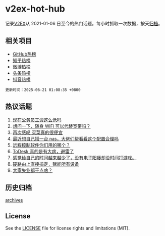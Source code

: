 # v2ex-hot-hub

 记录[V2EX](https://www.v2ex.com/)从 2021-01-06 日至今的热门话题。每小时抓取一次数据，按天[归档](archives)。
 
 ## 相关项目

- [GitHub热榜](https://github.com/snaildev/github-hot-hub)
- [知乎热榜](https://github.com/snaildev/zhihu-hot-hub)
- [微博热榜](https://github.com/snaildev/weibo-hot-hub)
- [头条热榜](https://github.com/snaildev/toutiao-hot-hub)
- [抖音热榜](https://github.com/snaildev/douyin-hot-hub)


 `更新时间：2025-06-21 01:08:35 +0800`

## 热议话题

1. [现在公务员工资这么低吗](https://www.v2ex.com/t/1139847)
1. [想问一下，随身 WiFi 可以代替宽带吗？](https://www.v2ex.com/t/1139801)
1. [再次感叹 买菜真的很便宜](https://www.v2ex.com/t/1139876)
1. [最近想自己搭一台 nas，大佬们帮看看这个配置合理吗](https://www.v2ex.com/t/1139803)
1. [远程控制软件你们用的哪个？](https://www.v2ex.com/t/1139811)
1. [ToDesk 真的是有大病，避雷了](https://www.v2ex.com/t/1139905)
1. [感觉给自己的时间越来越少了，没有电子阳痿却没时间打游戏。](https://www.v2ex.com/t/1139911)
1. [硬路由上直接搞定，赋能所有设备](https://www.v2ex.com/t/1139822)
1. [大家失业都干点啥？](https://www.v2ex.com/t/1139866)

## 历史归档

[archives](archives)

## License

See the [LICENSE](LICENSE) file for license rights and limitations (MIT).
